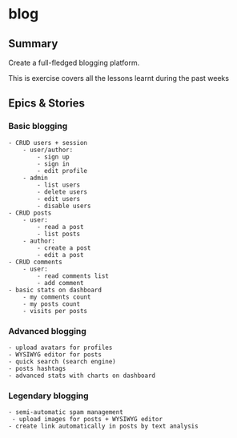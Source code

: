 # blog

## Summary
Create a full-fledged blogging platform.

This is exercise covers all the lessons learnt during the past weeks

## Epics & Stories
### Basic blogging
    - CRUD users + session
        - user/author:
            - sign up
            - sign in
            - edit profile
        - admin
            - list users
            - delete users
            - edit users
            - disable users
    - CRUD posts
        - user:
            - read a post
            - list posts
        - author: 
            - create a post
            - edit a post
    - CRUD comments
        - user:
            - read comments list
            - add comment
    - basic stats on dashboard
        - my comments count
        - my posts count
        - visits per posts

### Advanced blogging
    - upload avatars for profiles
    - WYSIWYG editor for posts
    - quick search (search engine)
    - posts hashtags
    - advanced stats with charts on dashboard

### Legendary blogging
    - semi-automatic spam management
     - upload images for posts + WYSIWYG editor
    - create link automatically in posts by text analysis